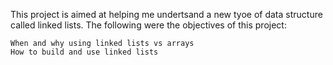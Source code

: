 This project is aimed at helping me undertsand a new tyoe of data structure called linked lists.
The following were the objectives of this project:
~~~~
When and why using linked lists vs arrays
How to build and use linked lists
~~~~

